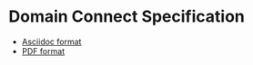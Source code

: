# Domain Connect Specification

* [Asciidoc format](https://github.com/pawel-kow/spec/blob/pkowalik/test_markdown/Domain%20Connect%20Spec%20Draft.adoc)
* [PDF format](https://github.com/pawel-kow/spec/blob/pkowalik/test_markdown/Domain%20Connect%20Spec%20Draft.pdf)
